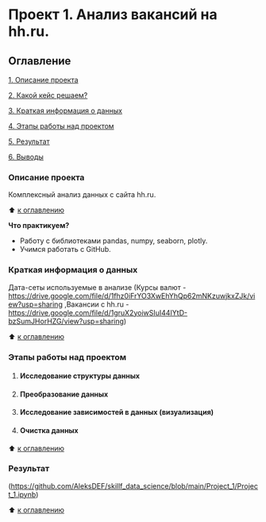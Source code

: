 # Проект 1. Анализ вакансий на hh.ru.

## Оглавление 
[1. Описание проекта](https://github.com/AleksDEF/skillf_data_science/blob/main/Project_1/README.md#Опиасние-проекта)

[2. Какой кейс решаем?](https://github.com/AleksDEF/skillf_data_science/blob/main/Project_1/README.md#Какой-кейс-решаем?)

[3. Краткая информация о данных](https://github.com/AleksDEF/skillf_data_science/blob/main/Project_1/README.md#Краткая-информация-о-данных)

[4. Этапы работы над проектом](https://github.com/AleksDEF/skillf_data_science/blob/main/Project_1/README.md#Этапы-работы-над-проектом)

[5. Результат](https://github.com/AleksDEF/skillf_data_science/blob/main/Project_1/README.md#Результат)

[6. Выводы](https://github.com/AleksDEF/skillf_data_science/blob/main/Project_1/README.md#Выводы)



### Описание проекта 
Комплексный анализ данных с сайта hh.ru.

:arrow_up: [к оглавлению](https://github.com/AleksDEF/skillf_data_science/blob/main/Project_1/README.md#Оглавление)


**Что практикуем?**   
- Работу с библиотеками pandas, numpy, seaborn, plotly.
- Учимся работать с GitHub.

### Краткая информация о данных 
Дата-сеты используемые в анализе (Курсы валют - https://drive.google.com/file/d/1fhz0iFrYO3XwEhYhQp62mNKzuwjkxZJk/view?usp=sharing ,Вакансии с hh.ru -https://drive.google.com/file/d/1gruX2yoiwSIuI44IYtD-bzSumJHorHZG/view?usp=sharing)

:arrow_up: [к оглавлению](https://github.com/AleksDEF/skillf_data_science/blob/main/Project_1/README.md#Оглавление)

### Этапы работы над проектом
1. #### Исследование структуры данных
2. #### Преобразование данных
3. #### Исследование зависимостей в данных (визуализация)
4. #### Очистка данных
:arrow_up: [к оглавлению](https://github.com/AleksDEF/skillf_data_science/blob/main/Project_1/README.md#Оглавление)

### Результат
(https://github.com/AleksDEF/skillf_data_science/blob/main/Project_1/Project_1.ipynb)

:arrow_up: [к оглавлению](https://github.com/AleksDEF/skillf_data_science/blob/main/Project_1/README.md#Оглавление)


